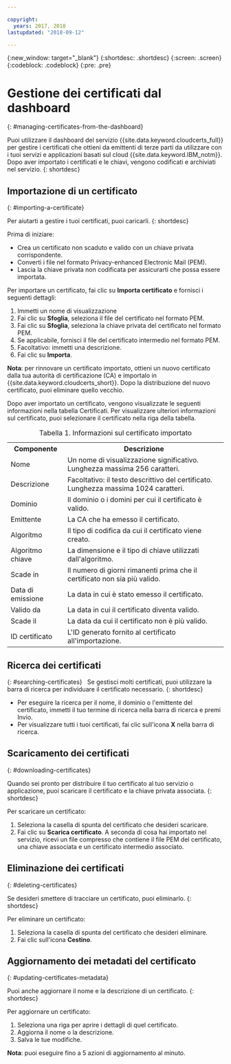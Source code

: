 ```yaml
---

copyright:
  years: 2017, 2018
lastupdated: "2018-09-12"

---
```

{:new_window: target="_blank"}
{:shortdesc: .shortdesc}
{:screen: .screen}
{:codeblock: .codeblock}
{:pre: .pre}

# Gestione dei certificati dal dashboard
{: #managing-certificates-from-the-dashboard}

Puoi utilizzare il dashboard del servizio {{site.data.keyword.cloudcerts_full}} per gestire i certificati che ottieni da emittenti di terze parti da utilizzare con i tuoi servizi e applicazioni basati sul cloud {{site.data.keyword.IBM_notm}}. Dopo aver importato i certificati e le chiavi, vengono codificati e archiviati nel servizio.
{: shortdesc}

## Importazione di un certificato
{: #importing-a-certificate}

Per aiutarti a gestire i tuoi certificati, puoi caricarli.
{: shortdesc}

Prima di iniziare:

* Crea un certificato non scaduto e valido con un chiave privata corrispondente.
* Converti i file nel formato Privacy-enhanced Electronic Mail (PEM).
* Lascia la chiave privata non codificata per assicurarti che possa essere importata.

Per importare un certificato, fai clic su **Importa certificato** e fornisci i seguenti dettagli:

1. Immetti un nome di visualizzazione
2. Fai clic su **Sfoglia**, seleziona il file del certificato nel formato PEM.
3. Fai clic su **Sfoglia**, seleziona la chiave privata del certificato nel formato PEM.
4. Se applicabile, fornisci il file del certificato intermedio nel formato PEM.
5. Facoltativo: immetti una descrizione.
6. Fai clic su **Importa**.  

**Nota**: per rinnovare un certificato importato, ottieni un nuovo certificato dalla tua autorità di certificazione (CA) e importalo in {{site.data.keyword.cloudcerts_short}}. Dopo la distribuzione del nuovo certificato, puoi eliminare quello vecchio.

Dopo aver importato un certificato, vengono visualizzate le seguenti informazioni nella tabella Certificati. Per visualizzare ulteriori informazioni sul certificato, puoi selezionare il certificato nella riga della tabella.

<table>
<caption> Tabella 1. Informazioni sul certificato importato </caption>
  <tr>
    <th> Componente </th>
    <th> Descrizione </th>
  </tr>
  <tr>
    <td>Nome</td>
    <td>Un nome di visualizzazione significativo. Lunghezza massima 256 caratteri. </td>
  </tr>
  <tr>
    <td>Descrizione</td>
    <td>Facoltativo: il testo descrittivo del certificato. Lunghezza massima 1024 caratteri.</td>
  </tr>
  <tr>
    <td>Dominio</td>
    <td>Il dominio o i domini per cui il certificato è valido. </td>
  </tr>
  <tr>
    <td>Emittente</td>
    <td>La CA che ha emesso il certificato.</td>
  </tr>
  <tr>
    <td>Algoritmo</td>
    <td>Il tipo di codifica da cui il certificato viene creato. </td>
  </tr>
  <tr>
    <td>Algoritmo chiave</td>
    <td>La dimensione e il tipo di chiave utilizzati dall'algoritmo. </td>
  </tr>
  <tr>
    <td>Scade in </td>
    <td>Il numero di giorni rimanenti prima che il certificato non sia più valido. </td>
  </tr>
  <tr>
    <td>Data di emissione</td>
    <td>La data in cui è stato emesso il certificato. </td>
  </tr>
  <tr>
    <td>Valido da</td>
    <td>La data in cui il certificato diventa valido. </td>
  </tr>
  <tr>
    <td>Scade il</td>
    <td>La data da cui il certificato non è più valido. </td>
  </tr>
  <tr>
    <td>ID certificato</td>
    <td>L'ID generato fornito al certificato all'importazione. </td>
  </tr>
</table>

## Ricerca dei certificati
{: #searching-certificates}
 
Se gestisci molti certificati, puoi utilizzare la barra di ricerca per individuare il certificato necessario.
{: shortdesc}
 
-   Per eseguire la ricerca per il nome, il dominio o l'emittente del certificato, immetti il tuo termine di ricerca nella barra di ricerca e premi Invio.
-   Per visualizzare tutti i tuoi certificati, fai clic sull'icona **X** nella barra di ricerca.

## Scaricamento dei certificati
{: #downloading-certificates}

Quando sei pronto per distribuire il tuo certificato al tuo servizio o applicazione, puoi scaricare il certificato e la chiave privata associata.
{: shortdesc}

Per scaricare un certificato:

1. Seleziona la casella di spunta del certificato che desideri scaricare.
2. Fai clic su **Scarica certificato**. A seconda di cosa hai importato nel servizio, ricevi un file compresso che contiene il file PEM del certificato, una chiave associata e un certificato intermedio associato.


## Eliminazione dei certificati
{: #deleting-certificates}

Se desideri smettere di tracciare un certificato, puoi eliminarlo.
{: shortdesc}  

Per eliminare un certificato:

1. Seleziona la casella di spunta del certificato che desideri eliminare.
2. Fai clic sull'icona **Cestino**.

## Aggiornamento dei metadati del certificato
{: #updating-certificates-metadata}

Puoi anche aggiornare il nome e la descrizione di un certificato.
{: shortdesc}

Per aggiornare un certificato:

1. Seleziona una riga per aprire i dettagli di quel certificato.
2. Aggiorna il nome o la descrizione.
3. Salva le tue modifiche.

**Nota**: puoi eseguire fino a 5 azioni di aggiornamento al minuto.
